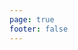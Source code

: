 ```yaml
---
page: true
footer: false
---
```


<script setup>
import Page from './components/PartnerPage.vue'
</script>

<Page partner="devsquad" />
